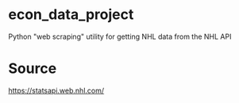 # econ_data_project
Python "web scraping" utility for getting NHL data from the NHL API 

# Source
https://statsapi.web.nhl.com/

